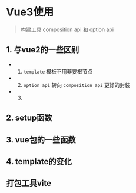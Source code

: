 # Vue3使用

> 构建工具
> composition api 和 option api

## 1. 与vue2的一些区别

- 1. `template` 模板不用非要根节点
- 2. `option api` 转向 `composition api` 更好的封装
- 3. 


## 2. setup函数

## 3. vue包的一些函数

## 4. template的变化


## 打包工具vite